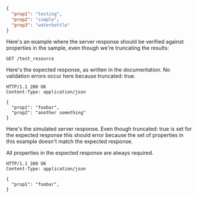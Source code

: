 ﻿<!-- { "blockType": "resource", "@odata.type": "test.simple" } -->
```json
{
  "prop1": "testing",
  "prop2": "simple",
  "prop3": "waterbottle"
}
```

Here's an example where the server response should be verified against
properties in the sample, even though we're truncating the results:

<!-- { "blockType": "request", "name": "simple-truncation-test" } -->
```http
GET /test_resource
```

Here's the expected response, as written in the documentation. No validation errors
occur here because truncated: true.

<!-- { "blockType": "response", "@odata.type": "test.simple", "truncated": true } -->
```http
HTTP/1.1 200 OK
Content-Type: application/json

{
  "prop1": "foobar",
  "prop2": "another something"
}
```

Here's the simulated server response. Even though truncated: true is set for the expected response
this should error because the set of properties in this example doesn't match the expected
response.

All properties in the expected response are always required.

<!-- { "blockType": "simulatedResponse" } -->
```http
HTTP/1.1 200 OK
Content-Type: application/json

{
  "prop1": "foobar",
}
```